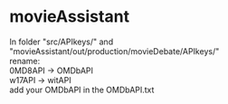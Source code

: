 # movieAssistant
In folder "src/APIkeys/" and "movieAssistant/out/production/movieDebate/APIkeys/" <br /> 
rename:               <br /> 
0MD8API -> OMDbAPI    <br /> 
w17API  -> witAPI     <br /> 
add your OMDbAPI in the OMDbAPI.txt
